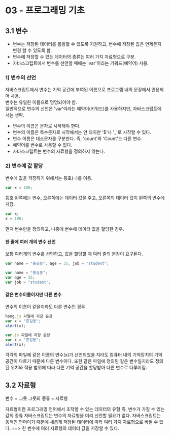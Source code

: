 # 03 - 프로그래밍 기초


## 3.1 변수

- 변수는 저장된 데이터를 활용할 수 있도록 지원하고, 변수에 저장된 값은 언제든지 변경 할 수 있도록 함.
- 변수에 저장할 수 있는 데이터의 종류는 여러 가지 자료형으로 구분.
- 자바스크립트에서 변수를 선언할 때에는 'var'이라는 키워드(예약어) 사용.

### 1) 변수의 선언

자바스크립트에서 변수는 기억 공간에 부여된 이름으로 프로그램 내의 문장에서 인용되어 사용.<br>
변수는 유일한 이름으로 명명되어야 함.<br>
일반적으로 변수의 선언은 'var'이라는 예약어(키워드)를 사용하지만, 자바스크립트에서는 생략.<br>

- 변수의 이름은 문자로 시작해야 한다.
- 변수의 이름은 특수문자로 시작해서는 안 되지만 '$'나 '_'로 시작할 수 있다.
- 변수 이름은 대소문자를 구분한다. 즉, 'count'와 'Count'는 다른 변수.
- 예약어를 변수로 사용할 수 없다.
- 자바스크립트는 변수의 자료형을 정의하지 않는다.

### 2) 변수에 값 할당
변수에 값을 저장하기 위해서는 등호(=)를 이용.

```javascript
var x = 100;
```
등호 왼쪽에는 변수, 오른쪽에는 데이터 값을 주고, 오른쪽의 데이터 값이 왼쪽의 변수에 저장.


```javascript
var x;
x = 100;
```

먼저 변수만을 정의하고, 나중에 변수에 데이터 값을 할당한 경우.


#### 한 줄에 여러 개의 변수 선언
보통 여러개의 변수를 선언하고, 값을 할당할 때 여러 줄의 문장이 요구된다.


```javascript
var name = "홍길동", age = 35, job = "student";
```

```javascript
var name = "홍길동";
var age = 35;
var job = "student";
```

#### 같은 변수이름이지만 다른 변수

변수의 이름이 같을지라도 다른 변수인 경우

```javascript
hong.js 파일에 저장 문장
var x = "홍길동";
alert(x);
```

```javascript
var.js 파일에 저장 문장
var x = "홍길동";
alert(x);
```
각각의 파일에 같은 이름의 변수(x)가 선언되었을 지라도 컴퓨터 내의 기억장치의 기억 공간이 다르기 때문에 다른 변수이다.
또한 같은 파일에 정의된 같은 변수일지라도 정의된 위치와 적용 범위에 따라 다른 기억 공간을 할당받아 다른 변수로 다루어짐.


## 3.2 자료형
변수 = 그릇
그릇의 종류 = 자료형

자료형이란 프로그래밍 언어에서 조작할 수 있는 데이터의 유형
즉, 변수가 가질 수 있는 값의 종류
자바스크립트는 변수의 자료형을 미리 선언할 필요가 없다.
자바스크립트는 동적인 언어이기 때문에 새롭게 저장된 데이터에 따라 여러 가지 자료형으로 바뀔 수 있다. ==> 한 변수에 여러 자료형의 데이터 값을 저장할 수 있다.